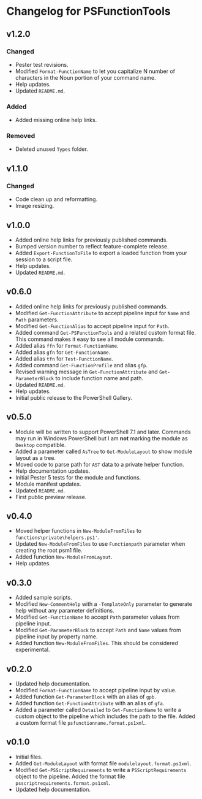# Changelog for PSFunctionTools

## v1.2.0

### Changed

- Pester test revisions.
- Modified `Format-FunctionName` to let you capitalize N number of characters in the Noun portion of your command name.
- Help updates.
- Updated `README.md`.

### Added

- Added missing online help links.

### Removed

- Deleted unused `Types` folder.

## v1.1.0

### Changed

- Code clean up and reformatting.
- Image resizing.

## v1.0.0

- Added online help links for previously published commands.
- Bumped version number to reflect feature-complete release.
- Added `Export-FunctionToFile` to export a loaded function from your session to a script file.
- Help updates.
- Updated `README.md`.

## v0.6.0

- Added online help links for previously published commands.
- Modified `Get-FunctionAttribute` to accept pipeline input for `Name` and `Path` parameters.
- Modified `Get-FunctionAlias` to accept pipeline input for `Path`.
- Added command `Get-PSFunctionTools` and a related custom format file. This command makes it easy to see all module commands.
- Added alias `ffn` for `Format-FunctionName`.
- Added alias `gfn` for `Get-FunctionName`.
- Added alias `tfn` for `Test-FunctionName`.
- Added command `Get-FunctionProfile` and alias `gfp`.
- Revised warning message in `Get-FunctionAttribute` and `Get-ParameterBlock` to include function name and path.
- Updated `README.md`.
- Help updates.
- Initial public release to the PowerShell Gallery.

## v0.5.0

- Module will be written to support PowerShell 7.1 and later. Commands may run in Windows PowerShell but I am __not__ marking the module as `Desktop` compatible.
- Added a parameter called `AsTree` to `Get-ModuleLayout` to show module layout as a tree.
- Moved code to parse path for `AST` data to a private helper function.
- Help documentation updates.
- Initial Pester 5 tests for the module and functions.
- Module manifest updates.
- Updated `README.md`.
- First public preview release.

## v0.4.0

- Moved helper functions in `New-ModuleFromFiles` to `functions\private\helpers.ps1'`.
- Updated `New-ModuleFromFiles` to use `Functionpath` parameter when creating the root psm1 file.
- Added function `New-ModuleFromLayout`.
- Help updates.

## v0.3.0

- Added sample scripts.
- Modified `New-CommentHelp` with a `-TemplateOnly` parameter to generate help without any parameter definitions.
- Modified `Get-FunctionName` to accept `Path` parameter values from pipeline input.
- Modified `Get-ParameterBlock` to accept `Path` and `Name` values from pipeline input by property name.
- Added function `New-ModuleFromFiles`. This should be considered experimental.

## v0.2.0

- Updated help documentation.
- Modified `Format-FunctionName` to accept pipeline input by value.
- Added function `Get-ParameterBlock` with an alias of `gpb`.
- Added function `Get-FunctionAttribute` with an alias of `gfa`.
- Added a parameter called `Detailed` to `Get-FunctionName` to write a custom object to the pipeline which includes the path to the file. Added a custom format file `psfunctionname.format.ps1xml`.

## v0.1.0

- Initial files.
- Added `Get-ModuleLayout` with format file `modulelayout.format.ps1xml`.
- Modified `Get-PSScriptRequirements` to write a `PSScriptRequirements` object to the pipeline. Added the format file `psscriptrequirements.format.ps1xml`.
- Updated help documentation.